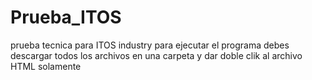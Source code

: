 # Prueba_ITOS
 prueba tecnica para ITOS industry
para ejecutar el programa debes descargar todos los archivos en una carpeta y dar doble clik al archivo HTML solamente 
